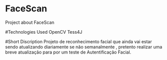 # FaceScan
Project about FaceScan

#Technologies Used
OpenCV Tess4J

#Short Discription
Projeto de reconhecimento facial que ainda vai estar sendo atualizando diariamente se não semanalmente , pretento realizar uma breve atualização para por um teste de Autentificação Facial.
